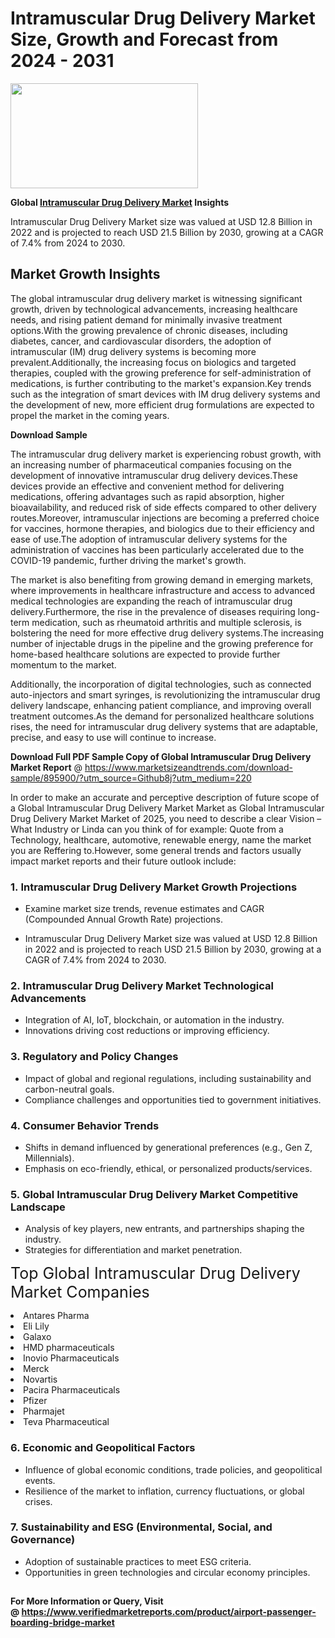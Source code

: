 <H1>Intramuscular Drug Delivery Market Size, Growth and Forecast from 2024 - 2031</H1><img class="aligncenter size-medium wp-image-584254" src="https://thirdeyenews.in/wp-content/uploads/2024/09/Global-Market-Research-300x168.jpeg" alt="" width="300" height="168" /><p><strong>Global&nbsp;<a href="https://www.marketsizeandtrends.com/download-sample/895900/?utm_source=Github8j?utm_medium=220">Intramuscular Drug Delivery Market</a> Insights</strong></p><p>Intramuscular Drug Delivery Market size was valued at USD 12.8 Billion in 2022 and is projected to reach USD 21.5 Billion by 2030, growing at a CAGR of 7.4% from 2024 to 2030.</p><p><h2>Market Growth Insights</h2> <p>The global intramuscular drug delivery market is witnessing significant growth, driven by technological advancements, increasing healthcare needs, and rising patient demand for minimally invasive treatment options.With the growing prevalence of chronic diseases, including diabetes, cancer, and cardiovascular disorders, the adoption of intramuscular (IM) drug delivery systems is becoming more prevalent.Additionally, the increasing focus on biologics and targeted therapies, coupled with the growing preference for self-administration of medications, is further contributing to the market's expansion.Key trends such as the integration of smart devices with IM drug delivery systems and the development of new, more efficient drug formulations are expected to propel the market in the coming years.</p> <p><strong>Download Sample</strong></p> <p>The intramuscular drug delivery market is experiencing robust growth, with an increasing number of pharmaceutical companies focusing on the development of innovative intramuscular drug delivery devices.These devices provide an effective and convenient method for delivering medications, offering advantages such as rapid absorption, higher bioavailability, and reduced risk of side effects compared to other delivery routes.Moreover, intramuscular injections are becoming a preferred choice for vaccines, hormone therapies, and biologics due to their efficiency and ease of use.The adoption of intramuscular delivery systems for the administration of vaccines has been particularly accelerated due to the COVID-19 pandemic, further driving the market's growth.</p> <p>The market is also benefiting from growing demand in emerging markets, where improvements in healthcare infrastructure and access to advanced medical technologies are expanding the reach of intramuscular drug delivery.Furthermore, the rise in the prevalence of diseases requiring long-term medication, such as rheumatoid arthritis and multiple sclerosis, is bolstering the need for more effective drug delivery systems.The increasing number of injectable drugs in the pipeline and the growing preference for home-based healthcare solutions are expected to provide further momentum to the market.</p> <p>Additionally, the incorporation of digital technologies, such as connected auto-injectors and smart syringes, is revolutionizing the intramuscular drug delivery landscape, enhancing patient compliance, and improving overall treatment outcomes.As the demand for personalized healthcare solutions rises, the need for intramuscular drug delivery systems that are adaptable, precise, and easy to use will continue to increase.</p> <p><span class=""><strong>Download Full PDF Sample Copy of Global Intramuscular Drug Delivery Market Report</strong> @ <a href="https://www.marketsizeandtrends.com/download-sample/895900/?utm_source=Github8j?utm_medium=220" target="_blank">https://www.marketsizeandtrends.com/download-sample/895900/?utm_source=Github8j?utm_medium=220</a></span></p><p>In order to make an accurate and perceptive description of future scope of a Global&nbsp;Intramuscular Drug Delivery Market Market as Global&nbsp;Intramuscular Drug Delivery Market Market of 2025, you need to describe a clear Vision &ndash; What Industry or Linda can you think of for example: Quote from a Technology, healthcare, automotive, renewable energy, name the market you are Reffering to.However, some general trends and factors usually impact market reports and their future outlook include:</p><h3>1.&nbsp;<strong>Intramuscular Drug Delivery Market Growth Projections</strong></h3><ul><li>Examine market size trends, revenue estimates and CAGR (Compounded Annual Growth Rate) projections.</li><li><p>Intramuscular Drug Delivery Market size was valued at USD 12.8 Billion in 2022 and is projected to reach USD 21.5 Billion by 2030, growing at a CAGR of 7.4% from 2024 to 2030.</p></li></ul><h3>2.&nbsp;<strong>Intramuscular Drug Delivery Market Technological Advancements</strong></h3><ul><li>Integration of AI, IoT, blockchain, or automation in the industry.</li><li>Innovations driving cost reductions or improving efficiency.</li></ul><h3>3.&nbsp;<strong>Regulatory and Policy Changes</strong></h3><ul><li>Impact of global and regional regulations, including sustainability and carbon-neutral goals.</li><li>Compliance challenges and opportunities tied to government initiatives.</li></ul><h3>4.&nbsp;<strong>Consumer Behavior Trends</strong></h3><ul><li>Shifts in demand influenced by generational preferences (e.g., Gen Z, Millennials).</li><li>Emphasis on eco-friendly, ethical, or personalized products/services.</li></ul><h3>5.&nbsp;<strong>Global Intramuscular Drug Delivery Market Competitive Landscape</strong></h3><ul><li>Analysis of key players, new entrants, and partnerships shaping the industry.</li><li>Strategies for differentiation and market penetration.</li></ul><p data-pm-slice="1 1 []"><span style="color: inherit; font-family: inherit; font-size: 25px;">Top Global Intramuscular Drug Delivery Market Companies</span></p><div class="" data-test-id=""><p><li>Antares Pharma</li><li> Eli Lily</li><li> Galaxo</li><li> HMD pharmaceuticals</li><li> Inovio Pharmaceuticals</li><li> Merck</li><li> Novartis</li><li> Pacira Pharmaceuticals</li><li> Pfizer</li><li> Pharmajet</li><li> Teva Pharmaceutical</li></p></div><h3>6.&nbsp;<strong>Economic and Geopolitical Factors</strong></h3><ul><li>Influence of global economic conditions, trade policies, and geopolitical events.</li><li>Resilience of the market to inflation, currency fluctuations, or global crises.</li></ul><h3>7.&nbsp;<strong>Sustainability and ESG (Environmental, Social, and Governance)</strong></h3><ul><li>Adoption of sustainable practices to meet ESG criteria.</li><li>Opportunities in green technologies and circular economy principles.</li></ul><h2><strong style="font-size: 14px;">For More Information or Query, Visit @&nbsp;</strong><a style="background-color: #ffffff; font-size: 14px;" href="https://www.marketsizeandtrends.com/report/intramuscular-drug-delivery-market-/" target="_blank">https://www.verifiedmarketreports.com/product/airport-passenger-boarding-bridge-market</a></h2>